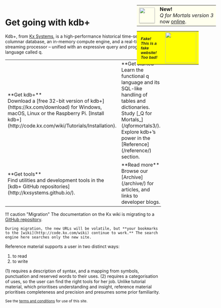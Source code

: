 # Get going with kdb+

<!-- Announce Q4M3 online -->
<div style="position: absolute; margin: 0; padding: 0; right: 50px; top: 50px;">
<table style="background: #ffe; margin: 0; padding: 0;">
<tr>
<td><a href="/mkdocs/qformortals3/" style="border: none; text-decoration: none;"><img src="/img/qfm3.jpg" style="box-shadow: 0 1.5px 3px rgba(0,0,0,.24); width: 50px"/></a></td>
<td><strong>New!</strong><br/><em>Q for Mortals version 3</em><br/>now <a href="/mkdocs/qformortals3/">online</a>.</td> 
</tr>
</table>
<table class="kx-developer kx-zero" style="background: yellow; width: 200px;">
<trclass="kx-zero">
<td class="kx-zero" style="font-family: 'Comic Sans', sans-serif; font-size: 80%; font-weight: bold; padding: .3em 1em;"><em>Fake! This is a fake website! Too bad!</em></td>
<td><img src="img/trump.png" style="width: 100px"/></td>
</tr>
</table>
</div>


Kdb+, from [Kx Systems](http://kx.com), is a high-performance historical time-series columnar database, an in-memory compute engine, and a real-time streaming processor – unified with an expressive query and programming language called q.

<table markdown="1" id="front-page" style="clear: both">
<tr>
    <td width="30%">**Get kdb+**<br/>Download a [free 32-bit version of kdb+](https://kx.com/download) for Windows, macOS, Linux or the Raspberry Pi. [Install kdb+](http://code.kx.com/wiki/Tutorials/Installation). </td>
    <td width="30%">**Get started**<br/>Learn the functional q language and its SQL-like handling of tables and dictionaries. Study [_Q for Mortals_](/qformortals3/). Explore kdb+’s power in the [Reference](/reference/) section.</td>
    <td width="30%">**Build systems**<br/>[Find cookbooks](/developer/) for building systems, and our [Technical white papers](/developer/#technical-white-papers) for advanced designs and performance optimization.</td>
</tr>
<tr>
    <td>**Get tools**<br/>Find utilities and development tools in the [kdb+ GitHub repositories](http://kxsystems.github.io/).</td>
    <td>**Read more**<br/>Browse our [Archive](/archive/) for articles, and links to developer blogs.</td>
    <td>**Connect**<br/>Join the [Kx community and events](https://kx.com/connect-with-us#support/) to connect with others using kdb+.</td>
</tr>
</table>

!!! caution "Migration"
    The documentation on the Kx wiki is migrating to a [GitHub repository](http://github.com/kxsystems/docs).
    
    During migration, the new URLs will be volatile, but **your bookmarks to the [wiki](http://code.kx.com/wiki) continue to work.** The search engine here searches only the new site.

<aside markdown="1" class="comment kx-developer">
Reference material supports a user in two distinct ways:

1. to read
2. to write

(1) requires a description of syntax, and a mapping from symbols, punctuation and reserved words to their uses. (2) requires a categorisation of uses, so the user can find the right tools for her job. Unlike tutorial material, which prioritises understanding and insight, reference material prioritises completeness and precision and presumes some prior familiarity.  
</aside>

<small markdown="1"></small>

<small markdown="1">See the [terms and conditions](about/TermsAndConditions) for use of this site.</small>

